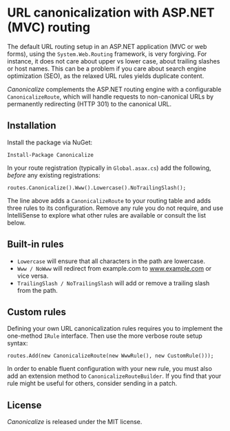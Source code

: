 # URL canonicalization with ASP.NET (MVC) routing

The default URL routing setup in an ASP.NET application (MVC or web forms), using the `System.Web.Routing` framework, is very forgiving. For instance, it does not care about upper vs lower case, about trailing slashes or host names. This can be a problem if you care about search engine optimization (SEO), as the relaxed URL rules yields duplicate content.

*Canonicalize* complements the ASP.NET routing engine with a configurable `CanonicalizeRoute`, which will handle requests to non-canonical URLs by permanently redirecting (HTTP 301) to the canonical URL.

## Installation

Install the package via NuGet:

    Install-Package Canonicalize

In your route registration (typically in `Global.asax.cs`) add the following, *before* any existing registrations:

    routes.Canonicalize().Www().Lowercase().NoTrailingSlash();

The line above adds a `CanonicalizeRoute` to your routing table and adds three rules to its configuration. Remove any rule you do not require, and use IntelliSense to explore what other rules are available or consult the list below.

## Built-in rules

* `Lowercase` will ensure that all characters in the path are lowercase.
* `Www / NoWww` will redirect from example.com to www.example.com or vice versa.
* `TrailingSlash / NoTrailingSlash` will add or remove a trailing slash from the path.

## Custom rules

Defining your own URL canonicalization rules requires you to implement the one-method `IRule` interface. Then use the more verbose route setup syntax:

    routes.Add(new CanonicalizeRoute(new WwwRule(), new CustomRule()));

In order to enable fluent configuration with your new rule, you must also add an extension method to `CanonicalizeRouteBuilder`. If you find that your rule might be useful for others, consider sending in a patch.

## License

*Canonicalize* is released under the MIT license.
